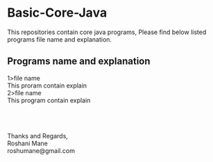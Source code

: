 # Basic-Core-Java
This repositories contain core java programs, Please find below listed programs file name and explanation.

## Programs name and explanation

1>file name<br />
This proram contain explain <br />
2>file name <br />
This program contain explain <br />






<br />
<br />
<br />
Thanks and Regards, <br />
Roshani Mane <br />
roshumane@gmail.com <br />
